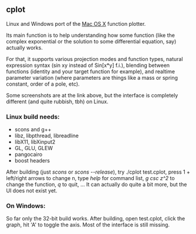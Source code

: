 ## cplot

Linux and Windows port of the [Mac OS X](http://www.zoon.cc/cplot/) function plotter.

Its main function is to help understanding how some function (like the complex
exponential or the solution to some differential equation, say) actually works.

For that, it supports various projection modes and function types, natural expression
syntax (sin xy instead of Sin[x*y] f.i.), blending between functions (identity and your
target function for example), and realtime parameter variation (where parameters
are things like a mass or spring constant, order of a pole, etc).

Some screenshots are at the link above, but the interface is completely different
(and quite rubbish, tbh) on Linux.

### Linux build needs:

- scons and g++
- libz, libpthread, libreadline
- libX11, libXinput2
- GL, GLU, GLEW
- pangocairo
- boost headers

After building (just *scons* or *scons --release*),
try ./cplot test.cplot, press 1 + left/right arrows to change n,
type *help* for command list, *g csc z^2* to change the function, *q* to quit, ...
It can actually do quite a bit more, but the UI does not exist yet.

### On Windows:

So far only the 32-bit build works.
After building, open test.cplot, click the graph, hit 'A' to toggle the axis. 
Most of the interface is still missing.
